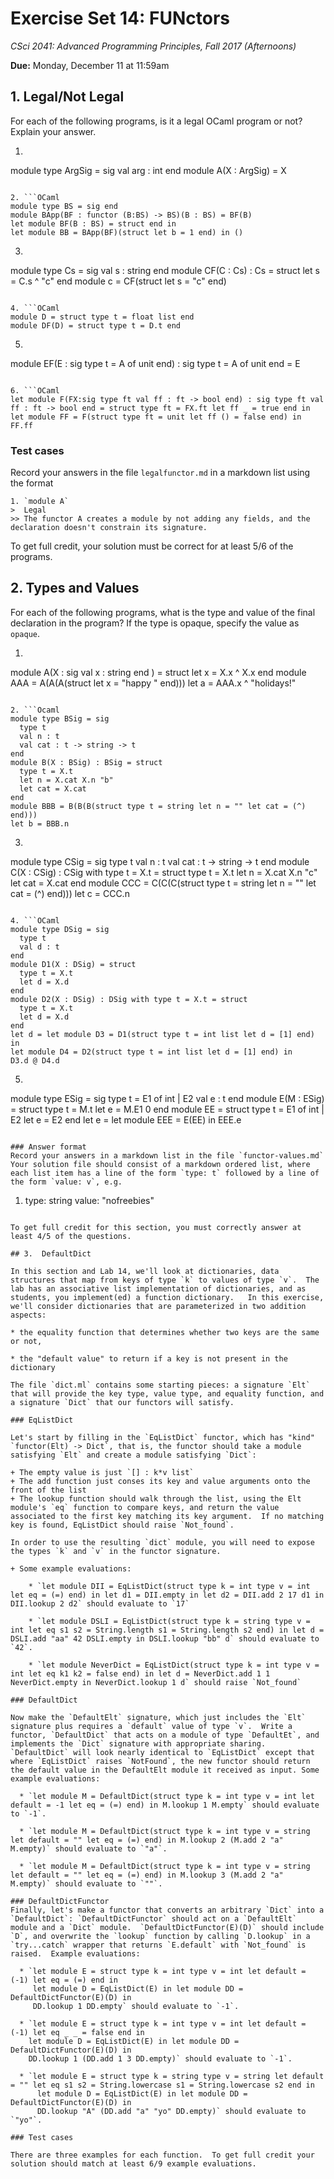 # Exercise Set 14: FUNctors

*CSci 2041: Advanced Programming Principles, Fall 2017 (Afternoons)*

**Due:** Monday, December 11 at 11:59am

## 1. Legal/Not Legal
For each of the following programs, is it a legal OCaml program or not?  Explain your answer.

1. ```OCaml
module type ArgSig = sig val arg : int end
module A(X : ArgSig) = X
```

2. ```OCaml
module type BS = sig end
module BApp(BF : functor (B:BS) -> BS)(B : BS) = BF(B)
let module BF(B : BS) = struct end in
let module BB = BApp(BF)(struct let b = 1 end) in ()
```

3. ```OCaml
module type Cs = sig val s : string end
module CF(C : Cs) : Cs = struct let s = C.s ^ "c" end
module c = CF(struct let s = "c" end)
```

4. ```OCaml
module D = struct type t = float list end
module DF(D) = struct type t = D.t end
```

5. ```OCaml
module EF(E : sig type t = A of unit end) : sig type t = A of unit end = E
```

6. ```OCaml
let module F(FX:sig type ft val ff : ft -> bool end) : sig type ft val ff : ft -> bool end = struct type ft = FX.ft let ff _ = true end in
let module FF = F(struct type ft = unit let ff () = false end) in FF.ff
```
### Test cases

Record your answers in the file `legalfunctor.md` in a markdown list using the format
```
1. `module A`
>  Legal
>> The functor A creates a module by not adding any fields, and the declaration doesn't constrain its signature.
```
To get full credit, your solution must be correct for at least 5/6 of the programs.


## 2. Types and Values
For each of the following programs, what is the type and value of the final declaration in the program? If the type is opaque, specify the value as `opaque`.

1. ```OCaml
module A(X : sig val x : string end ) = struct let x = X.x ^ X.x end
module AAA = A(A(A(struct let x = "happy " end)))
let a = AAA.x ^ "holidays!"
```

2. ```Ocaml
module type BSig = sig
  type t
  val n : t
  val cat : t -> string -> t
end
module B(X : BSig) : BSig = struct
  type t = X.t
  let n = X.cat X.n "b"
  let cat = X.cat
end
module BBB = B(B(B(struct type t = string let n = "" let cat = (^) end)))
let b = BBB.n
```

3. ```Ocaml
module type CSig = sig
  type t
  val n : t
  val cat : t -> string -> t
end
module C(X : CSig) : CSig with type t = X.t = struct
  type t = X.t
  let n = X.cat X.n "c"
  let cat = X.cat
end
module CCC = C(C(C(struct type t = string let n = "" let cat = (^) end)))
let c = CCC.n
```

4. ```OCaml
module type DSig = sig
  type t
  val d : t
end
module D1(X : DSig) = struct
  type t = X.t
  let d = X.d
end
module D2(X : DSig) : DSig with type t = X.t = struct
  type t = X.t
  let d = X.d
end
let d = let module D3 = D1(struct type t = int list let d = [1] end) in
let module D4 = D2(struct type t = int list let d = [1] end) in
D3.d @ D4.d
```

5. ```OCaml
module type ESig = sig
  type t = E1 of int | E2
  val e : t
end
module E(M : ESig) = struct
  type t = M.t
  let e = M.E1 0
end
module EE = struct type t = E1 of int | E2 let e = E2 end
let e = let module EEE = E(EE) in EEE.e
```

### Answer format
Record your answers in a markdown list in the file `functor-values.md` Your solution file should consist of a markdown ordered list, where each list item has a line of the form `type: t` followed by a line of the form `value: v`, e.g.

```
1. type: string
value: "nofreebies"
```

To get full credit for this section, you must correctly answer at least 4/5 of the questions.

## 3.  DefaultDict

In this section and Lab 14, we'll look at dictionaries, data structures that map from keys of type `k` to values of type `v`.  The lab has an associative list implementation of dictionaries, and as students, you implement(ed) a function dictionary.   In this exercise, we'll consider dictionaries that are parameterized in two addition aspects:

* the equality function that determines whether two keys are the same or not,

* the "default value" to return if a key is not present in the dictionary

The file `dict.ml` contains some starting pieces: a signature `Elt` that will provide the key type, value type, and equality function, and a signature `Dict` that our functors will satisfy.

### EqListDict

Let's start by filling in the `EqListDict` functor, which has "kind" `functor(Elt) -> Dict`, that is, the functor should take a module satisfying `Elt` and create a module satisfying `Dict`:

+ The empty value is just `[] : k*v list`
+ The add function just conses its key and value arguments onto the front of the list
+ The lookup function should walk through the list, using the Elt module's `eq` function to compare keys, and return the value associated to the first key matching its key argument.  If no matching key is found, EqListDict should raise `Not_found`.

In order to use the resulting `dict` module, you will need to expose the types `k` and `v` in the functor signature.

+ Some example evaluations:

    * `let module DII = EqListDict(struct type k = int type v = int let eq = (=) end) in let d1 = DII.empty in let d2 = DII.add 2 17 d1 in DII.lookup 2 d2` should evaluate to `17`

    * `let module DSLI = EqListDict(struct type k = string type v = int let eq s1 s2 = String.length s1 = String.length s2 end) in let d = DSLI.add "aa" 42 DSLI.empty in DSLI.lookup "bb" d` should evaluate to `42`.

    * `let module NeverDict = EqListDict(struct type k = int type v = int let eq k1 k2 = false end) in let d = NeverDict.add 1 1 NeverDict.empty in NeverDict.lookup 1 d` should raise `Not_found`

### DefaultDict

Now make the `DefaultElt` signature, which just includes the `Elt` signature plus requires a `default` value of type `v`.  Write a functor, `DefaultDict` that acts on a module of type `DefaultEt`, and implements the `Dict` signature with appropriate sharing.  `DefaultDict` will look nearly identical to `EqListDict` except that where `EqListDict` raises `NotFound`, the new functor should return the default value in the DefaultElt module it received as input. Some example evaluations:

  * `let module M = DefaultDict(struct type k = int type v = int let default = -1 let eq = (=) end) in M.lookup 1 M.empty` should evaluate to `-1`.

  * `let module M = DefaultDict(struct type k = int type v = string let default = "" let eq = (=) end) in M.lookup 2 (M.add 2 "a" M.empty)` should evaluate to `"a"`.

  * `let module M = DefaultDict(struct type k = int type v = string let default = "" let eq = (=) end) in M.lookup 3 (M.add 2 "a" M.empty)` should evaluate to `""`.

### DefaultDictFunctor
Finally, let's make a functor that converts an arbitrary `Dict` into a `DefaultDict`: `DefaultDictFunctor` should act on a `DefaultElt` module and a `Dict` module.  `DefaultDictFunctor(E)(D)` should include `D`, and overwrite the `lookup` function by calling `D.lookup` in a `try...catch` wrapper that returns `E.default` with `Not_found` is raised.  Example evaluations:

  * `let module E = struct type k = int type v = int let default = (-1) let eq = (=) end in
     let module D = EqListDict(E) in let module DD = DefaultDictFunctor(E)(D) in
     DD.lookup 1 DD.empty` should evaluate to `-1`.

  * `let module E = struct type k = int type v = int let default = (-1) let eq _ _ = false end in
    let module D = EqListDict(E) in let module DD = DefaultDictFunctor(E)(D) in
    DD.lookup 1 (DD.add 1 3 DD.empty)` should evaluate to `-1`.

  * `let module E = struct type k = string type v = string let default = "" let eq s1 s2 = String.lowercase s1 = String.lowercase s2 end in
      let module D = EqListDict(E) in let module DD = DefaultDictFunctor(E)(D) in
      DD.lookup "A" (DD.add "a" "yo" DD.empty)` should evaluate to `"yo"`.

### Test cases

There are three examples for each function.  To get full credit your solution should match at least 6/9 example evaluations.
